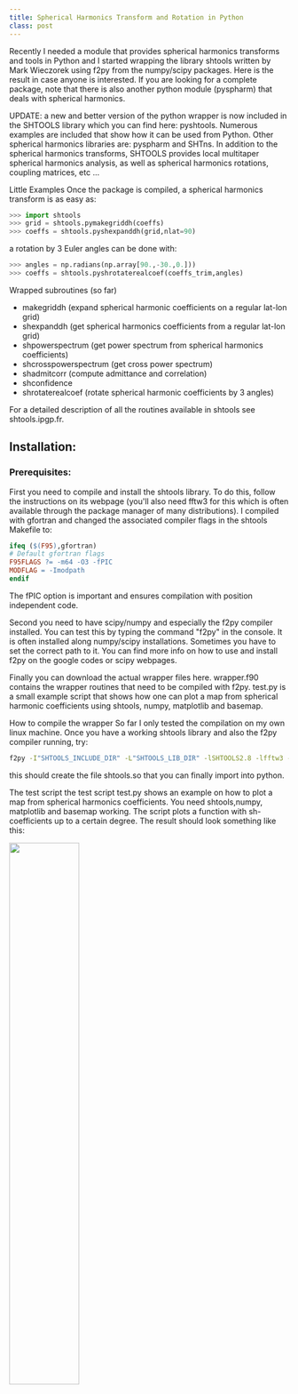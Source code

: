 ```yaml
---
title: Spherical Harmonics Transform and Rotation in Python
class: post
---
```


Recently I needed a module that provides spherical harmonics transforms and tools in Python and I started wrapping the library shtools written by Mark Wieczorek using f2py from the numpy/scipy packages.
Here is the result in case anyone is interested.
If you are looking for a complete package, note that there is also another python module (pyspharm) that deals with spherical harmonics.

UPDATE: a new and better version of the python wrapper is now included in the SHTOOLS library which you can find here: pyshtools.
Numerous examples are included that show how it can be used from Python.
Other spherical harmonics libraries are: pyspharm and SHTns.
In addition to the spherical harmonics transforms, SHTOOLS provides local multitaper spherical harmonics analysis, as well as spherical harmonics rotations, coupling matrices, etc ... 

Little Examples
Once the package is compiled, a spherical harmonics transform is as easy as:

```python
>>> import shtools
>>> grid = shtools.pymakegriddh(coeffs)
>>> coeffs = shtools.pyshexpanddh(grid,nlat=90)
```
a rotation by 3 Euler angles can be done with:

```python
>>> angles = np.radians(np.array[90.,-30.,0.])) 
>>> coeffs = shtools.pyshrotaterealcoef(coeffs_trim,angles) 
```

Wrapped subroutines (so far)

* makegriddh (expand spherical harmonic coefficients on a regular lat-lon grid)
* shexpanddh (get spherical harmonics coefficients from a regular lat-lon grid)
* shpowerspectrum (get power spectrum from spherical harmonics coefficients)
* shcrosspowerspectrum (get cross power spectrum)
* shadmitcorr (compute admittance and correlation)
* shconfidence
* shrotaterealcoef (rotate spherical harmonic coefficients by 3 angles)

For a detailed description of all the routines available in shtools see shtools.ipgp.fr.

## Installation:
### Prerequisites:
First you need to compile and install the shtools library. To do this, follow the instructions on its webpage (you'll also need fftw3 for this which is often available through the package manager of many distributions). I compiled with gfortran and changed the associated compiler flags in the shtools Makefile to:

```makefile
ifeq ($(F95),gfortran)
# Default gfortran flags
F95FLAGS ?= -m64 -O3 -fPIC
MODFLAG = -Imodpath
endif 
```

The fPIC option is important and ensures compilation with position independent code.

Second you need to have scipy/numpy and especially the f2py compiler installed.
You can test this by typing the command "f2py" in the console.
It is often installed along numpy/scipy installations. Sometimes you have to set the correct path to it.
You can find more info on how to use and install f2py on the google codes or scipy webpages.

Finally you can download the actual wrapper files here.
wrapper.f90 contains the wrapper routines that need to be compiled with f2py.
test.py is a small example script that shows how one can plot a map from spherical harmonic coefficients using shtools, numpy, matplotlib and basemap.

How to compile the wrapper
So far I only tested the compilation on my own linux machine.
Once you have a working shtools library and also the f2py compiler running, try:

```bash
f2py -I"SHTOOLS_INCLUDE_DIR" -L"SHTOOLS_LIB_DIR" -lSHTOOLS2.8 -lfftw3 -lm --f90flags="-m64 -fPIC" --f77flags="-m64 -fPIC" -c -m shtools wrapper.f90 
```

this should create the file shtools.so that you can finally import into python.

The test script
the test script test.py shows an example on how to plot a map from spherical harmonics coefficients. You need shtools,numpy, matplotlib and basemap working. The script plots a function with sh-coefficients up to a certain degree. The result should look something like this:

<img src="/images/posts/spherical-harmonics.png" style="width:50%"></img>

